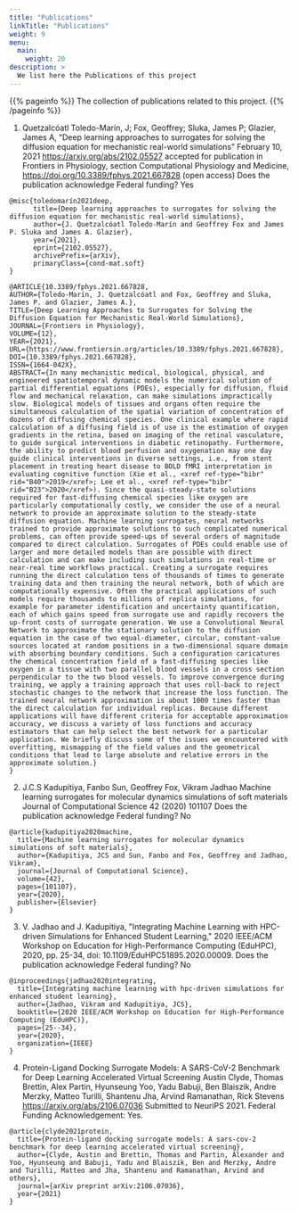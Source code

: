 ```yaml
---
title: "Publications"
linkTitle: "Publications"
weight: 9
menu:
  main:
    weight: 20
description: >
  We list here the Publications of this project
---
```


{{% pageinfo %}}
The collection of publications related to this project.
{{% /pageinfo %}}


1. Quetzalcóatl Toledo-Marín, J; Fox, Geoffrey; Sluka, James P; Glazier, James A, “Deep learning approaches to surrogates for solving the diffusion equation for mechanistic real-world simulations” February 10, 2021 https://arxiv.org/abs/2102.05527 accepted for publication in Frontiers in Physiology, section Computational Physiology and Medicine, https://doi.org/10.3389/fphys.2021.667828 (open access)
Does the publication acknowledge Federal funding? Yes
```
@misc{toledomarín2021deep,
      title={Deep learning approaches to surrogates for solving the diffusion equation for mechanistic real-world simulations}, 
      author={J. Quetzalcóatl Toledo-Marín and Geoffrey Fox and James P. Sluka and James A. Glazier},
      year={2021},
      eprint={2102.05527},
      archivePrefix={arXiv},
      primaryClass={cond-mat.soft}
}
```

```
@ARTICLE{10.3389/fphys.2021.667828,
AUTHOR={Toledo-Marín, J. Quetzalcóatl and Fox, Geoffrey and Sluka, James P. and Glazier, James A.},
TITLE={Deep Learning Approaches to Surrogates for Solving the Diffusion Equation for Mechanistic Real-World Simulations},
JOURNAL={Frontiers in Physiology},
VOLUME={12},
YEAR={2021},
URL={https://www.frontiersin.org/articles/10.3389/fphys.2021.667828},	
DOI={10.3389/fphys.2021.667828},	
ISSN={1664-042X},
ABSTRACT={In many mechanistic medical, biological, physical, and engineered spatiotemporal dynamic models the numerical solution of partial differential equations (PDEs), especially for diffusion, fluid flow and mechanical relaxation, can make simulations impractically slow. Biological models of tissues and organs often require the simultaneous calculation of the spatial variation of concentration of dozens of diffusing chemical species. One clinical example where rapid calculation of a diffusing field is of use is the estimation of oxygen gradients in the retina, based on imaging of the retinal vasculature, to guide surgical interventions in diabetic retinopathy. Furthermore, the ability to predict blood perfusion and oxygenation may one day guide clinical interventions in diverse settings, i.e., from stent placement in treating heart disease to BOLD fMRI interpretation in evaluating cognitive function (Xie et al., <xref ref-type="bibr" rid="B40">2019</xref>; Lee et al., <xref ref-type="bibr" rid="B23">2020</xref>). Since the quasi-steady-state solutions required for fast-diffusing chemical species like oxygen are particularly computationally costly, we consider the use of a neural network to provide an approximate solution to the steady-state diffusion equation. Machine learning surrogates, neural networks trained to provide approximate solutions to such complicated numerical problems, can often provide speed-ups of several orders of magnitude compared to direct calculation. Surrogates of PDEs could enable use of larger and more detailed models than are possible with direct calculation and can make including such simulations in real-time or near-real time workflows practical. Creating a surrogate requires running the direct calculation tens of thousands of times to generate training data and then training the neural network, both of which are computationally expensive. Often the practical applications of such models require thousands to millions of replica simulations, for example for parameter identification and uncertainty quantification, each of which gains speed from surrogate use and rapidly recovers the up-front costs of surrogate generation. We use a Convolutional Neural Network to approximate the stationary solution to the diffusion equation in the case of two equal-diameter, circular, constant-value sources located at random positions in a two-dimensional square domain with absorbing boundary conditions. Such a configuration caricatures the chemical concentration field of a fast-diffusing species like oxygen in a tissue with two parallel blood vessels in a cross section perpendicular to the two blood vessels. To improve convergence during training, we apply a training approach that uses roll-back to reject stochastic changes to the network that increase the loss function. The trained neural network approximation is about 1000 times faster than the direct calculation for individual replicas. Because different applications will have different criteria for acceptable approximation accuracy, we discuss a variety of loss functions and accuracy estimators that can help select the best network for a particular application. We briefly discuss some of the issues we encountered with overfitting, mismapping of the field values and the geometrical conditions that lead to large absolute and relative errors in the approximate solution.}
}
```

2. J.C.S Kadupitiya, Fanbo Sun, Geoffrey Fox, Vikram Jadhao
Machine learning surrogates for molecular dynamics simulations of soft materials
Journal of Computational Science 42 (2020) 101107
Does the publication acknowledge Federal funding? No

```
@article{kadupitiya2020machine,
  title={Machine learning surrogates for molecular dynamics simulations of soft materials},
  author={Kadupitiya, JCS and Sun, Fanbo and Fox, Geoffrey and Jadhao, Vikram},
  journal={Journal of Computational Science},
  volume={42},
  pages={101107},
  year={2020},
  publisher={Elsevier}
}
```

3. V. Jadhao and J. Kadupitiya, "Integrating Machine Learning with HPC-driven Simulations for Enhanced Student Learning," 2020 IEEE/ACM Workshop on Education for High-Performance Computing (EduHPC), 2020, pp. 25-34, doi: 10.1109/EduHPC51895.2020.00009.
Does the publication acknowledge Federal funding? No

```
@inproceedings{jadhao2020integrating,
  title={Integrating machine learning with hpc-driven simulations for enhanced student learning},
  author={Jadhao, Vikram and Kadupitiya, JCS},
  booktitle={2020 IEEE/ACM Workshop on Education for High-Performance Computing (EduHPC)},
  pages={25--34},
  year={2020},
  organization={IEEE}
}
```

4. Protein-Ligand Docking Surrogate Models: A SARS-CoV-2 Benchmark for Deep Learning Accelerated Virtual Screening Austin Clyde, Thomas Brettin, Alex Partin, Hyunseung Yoo, Yadu Babuji, Ben Blaiszik, Andre Merzky, Matteo Turilli, Shantenu Jha, Arvind Ramanathan, Rick Stevens https://arxiv.org/abs/2106.07036 Submitted to NeuriPS 2021.
Federal Funding Acknowledgement: Yes.  

```
@article{clyde2021protein,
  title={Protein-ligand docking surrogate models: A sars-cov-2 benchmark for deep learning accelerated virtual screening},
  author={Clyde, Austin and Brettin, Thomas and Partin, Alexander and Yoo, Hyunseung and Babuji, Yadu and Blaiszik, Ben and Merzky, Andre and Turilli, Matteo and Jha, Shantenu and Ramanathan, Arvind and others},
  journal={arXiv preprint arXiv:2106.07036},
  year={2021}
}
```
